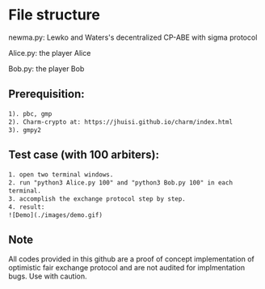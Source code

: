 # File structure
newma.py: Lewko and Waters's decentralized CP-ABE with sigma protocol

Alice.py: the player Alice

Bob.py: the player Bob


## Prerequisition:
    1). pbc, gmp
    2). Charm-crypto at: https://jhuisi.github.io/charm/index.html
    3). gmpy2
    

## Test case (with 100 arbiters):
	1. open two terminal windows.
    2. run "python3 Alice.py 100" and "python3 Bob.py 100" in each terminal.
    3. accomplish the exchange protocol step by step.
    4. result:
    ![Demo](./images/demo.gif)

## Note
All codes provided in this github are a proof of concept implementation of optimistic fair exchange protocol and are not audited for implmentation bugs. Use with caution.
